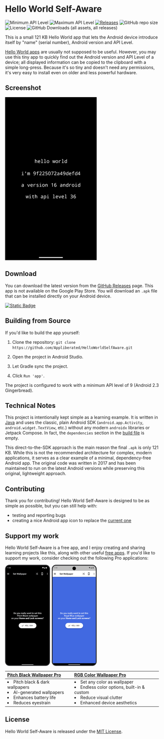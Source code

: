 # Hello World Self-Aware

![Minimum API Level](https://img.shields.io/badge/Min%20API%20Level-9-green)
![Maximum API Level](https://img.shields.io/badge/Target%20API%20Level-35-orange)
[![Releases](https://img.shields.io/github/release/Appliberated/HelloWorldSelfAware.svg)](https://github.com/Appliberated/HelloWorldSelfAware/releases/latest)
![GitHub repo size](https://img.shields.io/github/repo-size/Appliberated/HelloWorldSelfAware)
![License](https://img.shields.io/npm/l/express.svg)
![GitHub Downloads (all assets, all releases)](https://img.shields.io/github/downloads/Appliberated/HelloWorldSelfAware/total)

This is a small 121 KB Hello World app that lets the Android device introduce itself by "name" (serial number), Android version and API Level.
 
[Hello World apps](https://en.wikipedia.org/wiki/%22Hello,_World!%22_program) are usually not supposed to be useful. However, you may use this tiny app to quickly find out the Android version and API Level of a device; all displayed information can be copied to the clipboard with a simple long-press. Because it's so tiny and doesn't need any permissions, it's very easy to install even on older and less powerful hardware.

## Screenshot

<img width="300" src="repo-assets/helloworldselfaware-android-phone-screenshot.png" alt="Hello World Self-Aware - Android phone screenshot">

## Download

You can download the latest version from the [GitHub Releases](https://github.com/Appliberated/HelloWorldSelfAware/releases/latest) page. This app is not available on the Google Play Store. You will download an `.apk` file that can be installed directly on your Android device.

<a href="https://github.com/Appliberated/HelloWorldSelfAware/releases/latest">
  <img height="24px" alt="Static Badge" src="https://img.shields.io/badge/Download-from_GitHub_Releases-brightgreen?style=plastic&logo=github&color=%23181717">
</a>

## Building from Source

If you'd like to build the app yourself:

1.  Clone the repository: `git clone https://github.com/Appliberated/HelloWorldSelfAware.git`

2.  Open the project in Android Studio.

3.  Let Gradle sync the project.

4.  Click `Run 'app'`.

The project is configured to work with a minimum API level of 9 (Android 2.3 Gingerbread).

## Technical Notes

This project is intentionally kept simple as a learning example. It is written in [Java](app/src/main/java/com/appliberated/helloworldselfaware/MainActivity.java) and uses the classic, plain Android SDK (`android.app.Activity`, `android.widget.TextView`, etc.) without any modern `androidx` libraries or Jetpack Compose. In fact, the `dependencies` section in the [build file](app/build.gradle.kts) is empty.

This direct-to-the-SDK approach is the main reason the final `.apk` is only 121 KB. While this is not the recommended architecture for complex, modern applications, it serves as a clear example of a minimal, dependency-free Android app. The original code was written in 2017 and has been maintained to run on the latest Android versions while preserving this original, lightweight approach.

## Contributing

Thank you for contributing! Hello World Self-Aware is designed to be as simple as possible, but you can still help with:

* testing and reporting bugs
* creating a nice Android app icon to replace the [current one](https://github.com/Appliberated/HelloWorldSelfAware/blob/main/app/src/main/res/mipmap-xxxhdpi/ic_launcher.png)

## Support my work

Hello World Self-Aware is a free app, and I enjoy creating and sharing learning projects like this, along with other useful [free apps](https://www.appliberated.com/). If you'd like to support my work, consider checking out the following Pro applications:

<a href="https://www.tecdrop.com/apps/pro/"><img width="300" src="repo-assets/tecdrop-pro-apps.png" alt="Tecdrop Pro Apps" /></a>

[Pitch Black Wallpaper Pro](https://play.google.com/store/apps/details?id=com.tecdrop.pitchblackwallpaperpro) | [RGB Color Wallpaper Pro](https://play.google.com/store/apps/details?id=com.tecdrop.rgbcolorwallpaperpro) |
| :--- | :--- |
| <li>Pitch black & dark wallpapers</li><li>AI-generated wallpapers</li><li>Enhances battery life</li><li>Reduces eyestrain</li> | <li>Set any color as wallpaper</li><li>Endless color options, built-in & custom</li><li>Reduce visual clutter</li><li>Enhanced device aesthetics</li> |

## License

Hello World Self-Aware is released under the [MIT License](https://github.com/Appliberated/HelloWorldSelfAware/blob/main/LICENSE).
